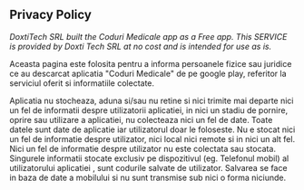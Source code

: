 ## Privacy Policy

_DoxtiTech SRL built the Coduri Medicale app as a Free app. This SERVICE is provided by Doxti Tech SRL at no cost and is intended for use as is._

Aceasta pagina este folosita pentru a informa persoanele fizice sau juridice ce au descarcat aplicatia "Coduri Medicale" de pe google play, referitor la serviciul oferit si informatiile colectate.

Aplicatia nu stocheaza, aduna si/sau nu retine si nici trimite mai departe nici un fel de informatii despre utilizatorii aplicatiei, in nici un stadiu de pornire, oprire sau utilizare a aplicatiei, nu colecteaza nici un fel de date. Toate datele sunt date de aplicatie iar utilizatorul doar le foloseste. Nu e stocat nici un fel de informatie despre utilizator, nici local nici remote si in nici un alt fel. Nici un fel de informatie despre utilizator nu este colectata sau stocata. Singurele informatii stocate exclusiv pe dispozitivul (eg. Telefonul mobil) al utilizatorului aplicatiei , sunt codurile salvate de utilizator. Salvarea se face in baza de date a mobilului si nu sunt transmise sub nici o forma niciunde.
